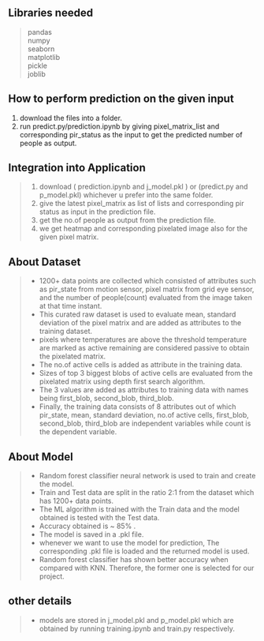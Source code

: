## Libraries needed
> pandas<br>
> numpy<br>
> seaborn<br>
> matplotlib<br>
> pickle<br>
> joblib<br>

## How to perform prediction on the given input
1) download the files into a folder.
2) run predict.py/prediction.ipynb by giving pixel_matrix_list and corresponding pir_status as the input to get the predicted number of people as output.

## Integration into Application
> 1) download ( prediction.ipynb and j_model.pkl ) or (predict.py and p_model.pkl) whichever u prefer into the same folder.
> 2) give the latest  pixel_matrix as list of lists and corresponding pir status as input in the prediction file.
> 3) get the no.of people as output from the prediction file.
> 4) we get heatmap and corresponding pixelated image also for the given pixel matrix.

## About Dataset
> - 1200+ data points are collected which consisted of attributes such as pir_state from motion sensor, pixel matrix from grid eye sensor, and the number of people(count) evaluated from the image taken at that time instant.<br>
> - This curated raw dataset is used to evaluate mean, standard deviation of the pixel matrix and are added as attributes to the training dataset.<br>
> - pixels where temperatures are above the threshold temperature are marked as active  remaining are considered passive to obtain the pixelated matrix.<br>
> - The no.of active cells is added as attribute in the training data.<br>
> - Sizes of top 3 biggest blobs of active cells are evaluated from the pixelated matrix using depth first search algorithm.<br>
> - The 3 values are added as attributes to training data with names being first_blob, second_blob, third_blob.<br>
> - Finally, the training data consists of 8 attributes out of which pir_state, mean, standard deviation, no.of active cells, first_blob, second_blob, third_blob are independent variables while count is the dependent variable.<br>

## About Model
> - Random forest classifier neural network is used to train and create the model.<br>
> - Train and Test data are split in the ratio 2:1 from the dataset which has 1200+ data points.<br>
> - The ML algorithm is trained with the Train data and the model obtained is tested with the Test data.<br>
> - Accuracy obtained is ~ 85% . <br> 
> - The model is saved in a .pkl file.<br>
> - whenever we want to use the model for prediction, The corresponding .pkl file is loaded and the returned model is used.<br>
> - Random forest classifier has shown better accuracy when compared with KNN. Therefore, the former one is selected for our project.

## other details
> - models are stored in j_model.pkl and p_model.pkl which are obtained by running training.ipynb and train.py respectively.

